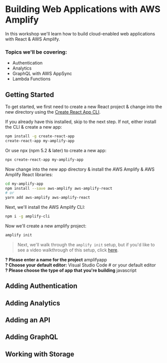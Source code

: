 # Building Web Applications with AWS Amplify

In this workshop we'll learn how to build cloud-enabled web applications with React & AWS Amplify.

### Topics we'll be covering:

- Authentication
- Analytics
- GraphQL with AWS AppSync
- Lambda Functions

## Getting Started

To get started, we first need to create a new React project & change into the new directory using the [Create React App CLI](https://github.com/facebook/create-react-app).

If you already have this installed, skip to the next step. If not, either install the CLI & create a new app:

```bash
npm install -g create-react-app
create-react-app my-amplify-app
```

Or use npx (npm 5.2 & later) to create a new app:

```bash
npx create-react-app my-amplify-app
```

Now change into the new app directory & install the AWS Amplify & AWS Amplify React libraries:

```bash
cd my-amplify-app
npm install --save aws-amplify aws-amplify-react
# or
yarn add aws-amplify aws-amplify-react
```

Next, we'll install the AWS Amplify CLI:

```bash
npm i -g amplify-cli
```

Now we'll create a new amplify project:

```bash
amplify init
```

> Next, we'll walk through the `amplify init` setup, but if you'd like to see a video walkthrough of this setup, click [here](https://www.youtube.com/watch?v=xHDDkv0LjUY).

__? Please enter a name for the project__ amplifyapp   
__? Choose your default editor:__ Visual Studio Code # or your default editor   
__? Please choose the type of app that you're building__ javascript   


## Adding Authentication

## Adding Analytics

## Adding an API

## Adding GraphQL

## Working with Storage



